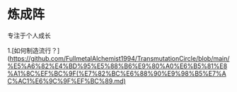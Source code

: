 # 炼成阵
专注于个人成长

1.[如何制造流行？](https://github.com/FullmetalAlchemist1994/TransmutationCircle/blob/main/%E5%A6%82%E4%BD%95%E5%88%B6%E9%80%A0%E6%B5%81%E8%A1%8C%EF%BC%9F(%E7%82%BC%E6%88%90%E9%98%B5%E7%AC%AC1%E6%9C%9F%EF%BC%89.md)
